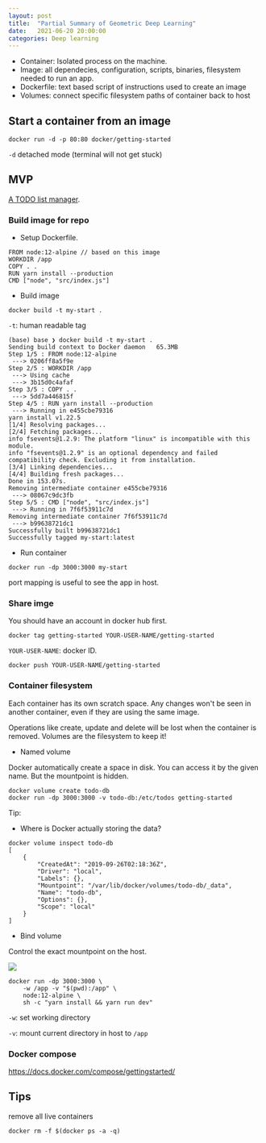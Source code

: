 ```yaml
---
layout: post
title:  "Partial Summary of Geometric Deep Learning"
date:   2021-06-20 20:00:00
categories: Deep learning
---
```


- Container: Isolated process on the machine.
- Image: all dependecies, configuration, scripts, binaries, filesystem needed to run an app.
- Dockerfile: text based script of instructions used to create an image
- Volumes: connect specific filesystem paths of container back to host

## Start a container from an image

```shell
docker run -d -p 80:80 docker/getting-started
```
`-d` detached mode (terminal will not get stuck)

## MVP

[A TODO list manager](https://www.docker.com/101-tutorial).

### Build image for repo

- Setup Dockerfile.
```
FROM node:12-alpine // based on this image
WORKDIR /app
COPY . .
RUN yarn install --production
CMD ["node", "src/index.js"]
```

- Build image

```
docker build -t my-start .
```
`-t`: human readable tag

```
(base) base ❯ docker build -t my-start .
Sending build context to Docker daemon   65.3MB
Step 1/5 : FROM node:12-alpine
 ---> 0206ff8a5f9e
Step 2/5 : WORKDIR /app
 ---> Using cache
 ---> 3b15d0c4afaf
Step 3/5 : COPY . .
 ---> 5dd7a446815f
Step 4/5 : RUN yarn install --production
 ---> Running in e455cbe79316
yarn install v1.22.5
[1/4] Resolving packages...
[2/4] Fetching packages...
info fsevents@1.2.9: The platform "linux" is incompatible with this module.
info "fsevents@1.2.9" is an optional dependency and failed compatibility check. Excluding it from installation.
[3/4] Linking dependencies...
[4/4] Building fresh packages...
Done in 153.07s.
Removing intermediate container e455cbe79316
 ---> 08067c9dc3fb
Step 5/5 : CMD ["node", "src/index.js"]
 ---> Running in 7f6f53911c7d
Removing intermediate container 7f6f53911c7d
 ---> b99638721dc1
Successfully built b99638721dc1
Successfully tagged my-start:latest
```

- Run container

```
docker run -dp 3000:3000 my-start
```
port mapping is useful to see the app in host.


### Share imge

You should have an account in docker hub first.

```
docker tag getting-started YOUR-USER-NAME/getting-started
```
`YOUR-USER-NAME`: docker ID.

```
docker push YOUR-USER-NAME/getting-started
```

### Container filesystem

Each container has its own scratch space. Any changes won't be seen in another container, even if they are using the same image.

Operations like create, update and delete will be lost when the container is removed. Volumes are the filesystem to keep it!

- Named volume

Docker automatically create a space in disk. You can access it by the given name. But the mountpoint is hidden.

```
docker volume create todo-db
docker run -dp 3000:3000 -v todo-db:/etc/todos getting-started
```

Tip:
- Where is Docker actually storing the data?

```
docker volume inspect todo-db
[
    {
        "CreatedAt": "2019-09-26T02:18:36Z",
        "Driver": "local",
        "Labels": {},
        "Mountpoint": "/var/lib/docker/volumes/todo-db/_data",
        "Name": "todo-db",
        "Options": {},
        "Scope": "local"
    }
]
```

- Bind volume

Control the exact mountpoint on the host.

![](/assets/docker/volume.png)

```
docker run -dp 3000:3000 \
    -w /app -v "$(pwd):/app" \
    node:12-alpine \
    sh -c "yarn install && yarn run dev"
```
`-w`: set working directory

`-v`: mount current directory in host to `/app`

### Docker compose

https://docs.docker.com/compose/gettingstarted/

## Tips

remove all live containers
```
docker rm -f $(docker ps -a -q)
```